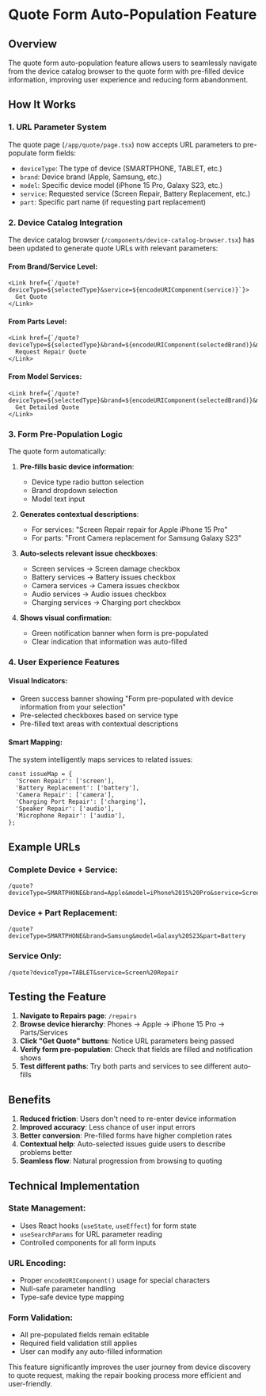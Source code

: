 # Quote Form Auto-Population Feature

## Overview
The quote form auto-population feature allows users to seamlessly navigate from the device catalog browser to the quote form with pre-filled device information, improving user experience and reducing form abandonment.

## How It Works

### 1. URL Parameter System
The quote page (`/app/quote/page.tsx`) now accepts URL parameters to pre-populate form fields:

- `deviceType`: The type of device (SMARTPHONE, TABLET, etc.)
- `brand`: Device brand (Apple, Samsung, etc.)
- `model`: Specific device model (iPhone 15 Pro, Galaxy S23, etc.)
- `service`: Requested service (Screen Repair, Battery Replacement, etc.)
- `part`: Specific part name (if requesting part replacement)

### 2. Device Catalog Integration
The device catalog browser (`/components/device-catalog-browser.tsx`) has been updated to generate quote URLs with relevant parameters:

#### From Brand/Service Level:
```tsx
<Link href={`/quote?deviceType=${selectedType}&service=${encodeURIComponent(service)}`}>
  Get Quote
</Link>
```

#### From Parts Level:
```tsx
<Link href={`/quote?deviceType=${selectedType}&brand=${encodeURIComponent(selectedBrand)}&model=${encodeURIComponent(selectedModel)}&part=${encodeURIComponent(part.name)}`}>
  Request Repair Quote
</Link>
```

#### From Model Services:
```tsx
<Link href={`/quote?deviceType=${selectedType}&brand=${encodeURIComponent(selectedBrand)}&model=${encodeURIComponent(selectedModel)}&service=${encodeURIComponent(service)}`}>
  Get Detailed Quote
</Link>
```

### 3. Form Pre-Population Logic

The quote form automatically:

1. **Pre-fills basic device information**:
   - Device type radio button selection
   - Brand dropdown selection
   - Model text input
   
2. **Generates contextual descriptions**:
   - For services: "Screen Repair repair for Apple iPhone 15 Pro"
   - For parts: "Front Camera replacement for Samsung Galaxy S23"

3. **Auto-selects relevant issue checkboxes**:
   - Screen services → Screen damage checkbox
   - Battery services → Battery issues checkbox
   - Camera services → Camera issues checkbox
   - Audio services → Audio issues checkbox
   - Charging services → Charging port checkbox

4. **Shows visual confirmation**:
   - Green notification banner when form is pre-populated
   - Clear indication that information was auto-filled

### 4. User Experience Features

#### Visual Indicators:
- Green success banner showing "Form pre-populated with device information from your selection"
- Pre-selected checkboxes based on service type
- Pre-filled text areas with contextual descriptions

#### Smart Mapping:
The system intelligently maps services to related issues:
```tsx
const issueMap = {
  'Screen Repair': ['screen'],
  'Battery Replacement': ['battery'],
  'Camera Repair': ['camera'],
  'Charging Port Repair': ['charging'],
  'Speaker Repair': ['audio'],
  'Microphone Repair': ['audio'],
};
```

## Example URLs

### Complete Device + Service:
```
/quote?deviceType=SMARTPHONE&brand=Apple&model=iPhone%2015%20Pro&service=Screen%20Repair
```

### Device + Part Replacement:
```
/quote?deviceType=SMARTPHONE&brand=Samsung&model=Galaxy%20S23&part=Battery
```

### Service Only:
```
/quote?deviceType=TABLET&service=Screen%20Repair
```

## Testing the Feature

1. **Navigate to Repairs page**: `/repairs`
2. **Browse device hierarchy**: Phones → Apple → iPhone 15 Pro → Parts/Services
3. **Click "Get Quote" buttons**: Notice URL parameters being passed
4. **Verify form pre-population**: Check that fields are filled and notification shows
5. **Test different paths**: Try both parts and services to see different auto-fills

## Benefits

1. **Reduced friction**: Users don't need to re-enter device information
2. **Improved accuracy**: Less chance of user input errors
3. **Better conversion**: Pre-filled forms have higher completion rates
4. **Contextual help**: Auto-selected issues guide users to describe problems better
5. **Seamless flow**: Natural progression from browsing to quoting

## Technical Implementation

### State Management:
- Uses React hooks (`useState`, `useEffect`) for form state
- `useSearchParams` for URL parameter reading
- Controlled components for all form inputs

### URL Encoding:
- Proper `encodeURIComponent()` usage for special characters
- Null-safe parameter handling
- Type-safe device type mapping

### Form Validation:
- All pre-populated fields remain editable
- Required field validation still applies
- User can modify any auto-filled information

This feature significantly improves the user journey from device discovery to quote request, making the repair booking process more efficient and user-friendly.
